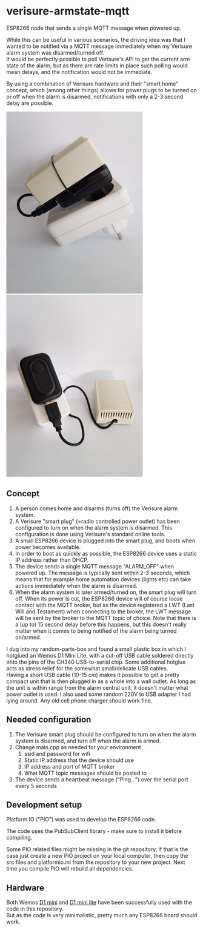 # verisure-armstate-mqtt

ESP8266 node that sends a single MQTT message when powered up.  

While this can be useful in various scenarios, the driving idea was that I wanted to be notified via a MQTT message immediately when my Verisure alarm system was disarmed/turned off.  
It would be perfectly possible to poll Verisure's API to get the current arm state of the alarm, but as there are rate limits in place such polling would mean delays, and the notification would not be immediate.  

By using a combination of Verisure hardware and their "smart home" concept, which (among other things) allows for power plugs to be turned on or off when the alarm is disarmed, notifications with only a 2-3 second delay are possible.

![alt text](https://github.com/mountaindude/verisure-armstate-mqtt/raw/master/img/20180922_132155.jpg "The final result, ready to be inserted into 220 V wall outlet.")
![alt text](https://github.com/mountaindude/verisure-armstate-mqtt/raw/master/img/20180922_132259.jpg "Verisure smart plug and USB power adapter to the left, ESP8266 box to the right.")



## Concept

1. A person comes home and disarms (turns off) the Verisure alarm system.
2. A Verisure "smart plug" (=radio controlled power outlet) has been configured to turn on when the alarm system is disarmed. This configuration is done using Verisure's standard online tools.
3. A small ESP8266 device is plugged into the smart plug, and boots when power becomes available.
4. In order to boot as quickly as possible, the ESP8266 device uses a static IP address rather than DHCP.
5. The device sends a single MQTT message "ALARM_OFF" when powered up. The message is typically sent within 2-3 seconds, which means that for example home automation devices (lights etc) can take actions immediately when the alarm is disarmed.
6. When the alarm system is later armed/turned on, the smart plug will turn off. When its power is cut, the ESP8266 device will of course loose contact with the MQTT broker, but as the device registered a LWT (Last Will and Testament) when connecting to the broker, the LWT message will be sent by the broker to the MQTT topic of choice. Note that there is a (up to) 15 second delay before this happens, but this doesn't really matter when it comes to being notified of the alarm being turned on/armed.
  
I dug into my random-parts-box and found a small plastic box in which I hotglued an Wemos D1 Mini Lite, with a cut-off USB cable soldered directly onto the pins of the CH340 USB-to-serial chip. 
Some additional hotglue acts as stress relief for the somewhat small/delicate USB cables.  
Having a short USB cable (10-15 cm) makes it possible to get a pretty compact unit that is then plugged in as a whole into a wall outlet. As long as the unit is within range from the alarm central unit, it doesn't matter what power outlet is used. I also used some random 220V to USB adapter I had lying around. Any old cell phone charger should work fine.







## Needed configuration

1. The Verisure smart plug should be configured to turn on when the alarm system is disarmed, and turn off when the alarm is armed.
2. Change main.cpp as needed for your environment
    1. ssid and password for wifi
    2. Static IP address that the device should use
    3. IP address and port of MQTT broker
    4. What MQTT topic messages should be posted to
3. The device sends a heartbeat message ("Ping...") over the serial port every 5 seconds


## Development setup

Platform IO ("PIO") was used to develop the ESP8266 code.  

The code uses the PubSubClient library - make sure to install it before compiling.

Some PIO related files might be missing in the git repository, if that is the case just create a new PIO project on your local computer, then copy the src files and platformio.ini from the repository to your new project. 
Next time you compile PIO will rebuild all dependencies.  


## Hardware

Both Wemos [D1 mini](https://wiki.wemos.cc/products:d1:d1_mini) and [D1 mini lite](https://wiki.wemos.cc/products:d1:d1_mini_lite) have been successfully used with the code in this repository.  
But as the code is very minimalistic, pretty much any ESP8266 board should work.




